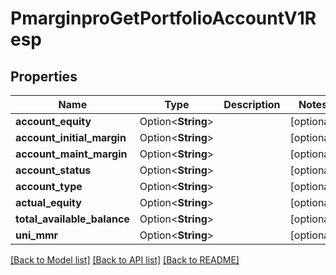 # PmarginproGetPortfolioAccountV1Resp

## Properties

Name | Type | Description | Notes
------------ | ------------- | ------------- | -------------
**account_equity** | Option<**String**> |  | [optional]
**account_initial_margin** | Option<**String**> |  | [optional]
**account_maint_margin** | Option<**String**> |  | [optional]
**account_status** | Option<**String**> |  | [optional]
**account_type** | Option<**String**> |  | [optional]
**actual_equity** | Option<**String**> |  | [optional]
**total_available_balance** | Option<**String**> |  | [optional]
**uni_mmr** | Option<**String**> |  | [optional]

[[Back to Model list]](../README.md#documentation-for-models) [[Back to API list]](../README.md#documentation-for-api-endpoints) [[Back to README]](../README.md)


